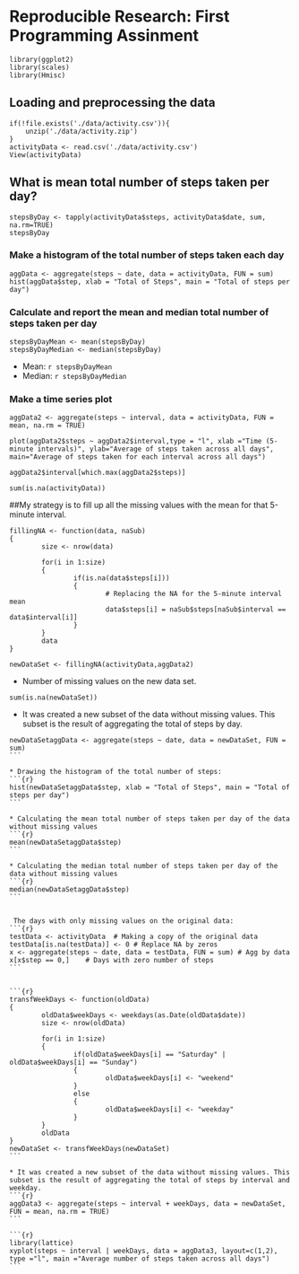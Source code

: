# Reproducible Research: First Programming Assinment

```{r, results='hide', warning=FALSE, message=FALSE}
library(ggplot2)
library(scales)
library(Hmisc)
```

## Loading and preprocessing the data

```{r, results='markup', warning=TRUE, message=TRUE}
if(!file.exists('./data/activity.csv')){
    unzip('./data/activity.zip')
}
activityData <- read.csv('./data/activity.csv')
View(activityData)
```


## What is mean total number of steps taken per day?

```{r}
stepsByDay <- tapply(activityData$steps, activityData$date, sum, na.rm=TRUE)
stepsByDay
```

###  Make a histogram of the total number of steps taken each day

```{r}
aggData <- aggregate(steps ~ date, data = activityData, FUN = sum)
hist(aggData$step, xlab = "Total of Steps", main = "Total of steps per day")
```

### Calculate and report the mean and median total number of steps taken per day

```{r}
stepsByDayMean <- mean(stepsByDay)
stepsByDayMedian <- median(stepsByDay)
```
* Mean: `r stepsByDayMean`
* Median:  `r stepsByDayMedian`

###  Make a time series plot

```{r}
aggData2 <- aggregate(steps ~ interval, data = activityData, FUN = mean, na.rm = TRUE)
```


```{r}
plot(aggData2$steps ~ aggData2$interval,type = "l", xlab ="Time (5-minute intervals)", ylab="Average of steps taken across all days", main="Average of steps taken for each interval across all days")
```



```{r}
aggData2$interval[which.max(aggData2$steps)]

```


```{r}
sum(is.na(activityData))
```

 ##My strategy is to fill up all the missing values with the mean for that 5-minute          interval.

```{r}
fillingNA <- function(data, naSub)
{
        size <- nrow(data)
        
        for(i in 1:size)
        {
                if(is.na(data$steps[i]))
                {
                        # Replacing the NA for the 5-minute interval mean
                        data$steps[i] = naSub$steps[naSub$interval == data$interval[i]]
                }
        }
        data
}
```



```{r}
newDataSet <- fillingNA(activityData,aggData2)
```

* Number of missing values on the new data set.

```{r}
sum(is.na(newDataSet))
```


* It was created a new subset of the data without missing values. This subset is the result of aggregating the total of steps by day.

````{r}
newDataSetaggData <- aggregate(steps ~ date, data = newDataSet, FUN = sum)
```

* Drawing the histogram of the total number of steps:
```{r}
hist(newDataSetaggData$step, xlab = "Total of Steps", main = "Total of steps per day")
```

* Calculating the mean total number of steps taken per day of the data without missing values
```{r}
mean(newDataSetaggData$step)
```

* Calculating the median total number of steps taken per day of the data without missing values
```{r}
median(newDataSetaggData$step)
```


 The days with only missing values on the original data:
```{r}
testData <- activityData  # Making a copy of the original data
testData[is.na(testData)] <- 0 # Replace NA by zeros
x <- aggregate(steps ~ date, data = testData, FUN = sum) # Agg by data
x[x$step == 0,]    # Days with zero number of steps
```


```{r}
transfWeekDays <- function(oldData)
{
        oldData$weekDays <- weekdays(as.Date(oldData$date))
        size <- nrow(oldData)
        
        for(i in 1:size)
        {
                if(oldData$weekDays[i] == "Saturday" | oldData$weekDays[i] == "Sunday")
                {
                        oldData$weekDays[i] <- "weekend"
                }
                else
                {
                        oldData$weekDays[i] <- "weekday"
                }
        }
        oldData              
}
newDataSet <- transfWeekDays(newDataSet)
```

* It was created a new subset of the data without missing values. This subset is the result of aggregating the total of steps by interval and weekday.
```{r}
aggData3 <- aggregate(steps ~ interval + weekDays, data = newDataSet, FUN = mean, na.rm = TRUE)
```

```{r}
library(lattice)
xyplot(steps ~ interval | weekDays, data = aggData3, layout=c(1,2), type ="l", main ="Average number of steps taken across all days")
```
